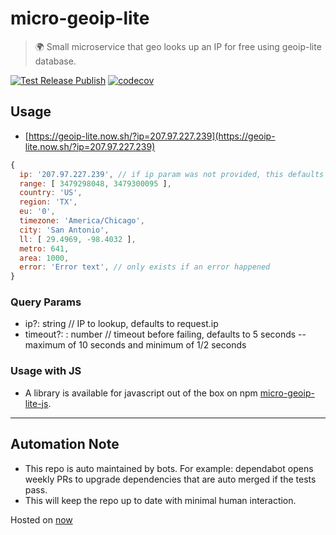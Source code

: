 # micro-geoip-lite

> 🌍 Small microservice that geo looks up an IP for free using geoip-lite database.

[![Test Release Publish](https://github.com/A-Tokyo/micro-geoip-lite/actions/workflows/test.yml/badge.svg)](https://github.com/A-Tokyo/micro-geoip-lite/actions/workflows/test.yml) [![codecov](https://codecov.io/gh/A-Tokyo/micro-geoip-lite/branch/main/graph/badge.svg)](https://codecov.io/gh/A-Tokyo/micro-geoip-lite)

## Usage

- [https://geoip-lite.now.sh/?ip=207.97.227.239](https://geoip-lite.now.sh/?ip=207.97.227.239)
```js
{
  ip: '207.97.227.239', // if ip param was not provided, this defaults to request.ip
  range: [ 3479298048, 3479300095 ],
  country: 'US',
  region: 'TX',
  eu: '0',
  timezone: 'America/Chicago',
  city: 'San Antonio',
  ll: [ 29.4969, -98.4032 ],
  metro: 641,
  area: 1000,
  error: 'Error text', // only exists if an error happened
}
```

### Query Params
- ip?: string // IP to lookup, defaults to request.ip
- timeout?: : number // timeout before failing, defaults to 5 seconds -- maximum of 10 seconds and minimum of 1/2 seconds

### Usage with JS
- A library is available for javascript out of the box on npm [micro-geoip-lite-js](https://github.com/A-Tokyo/micro-geoip-lite-js).

---

## Automation Note
- This repo is auto maintained by bots. For example: dependabot opens weekly PRs to upgrade dependencies that are auto merged if the tests pass.
- This will keep the repo up to date with minimal human interaction.

Hosted on [now](https://zeit.co/now)
